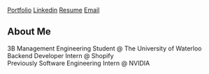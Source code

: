 <a href="https://billsheng.com">Portfolio<a/>
<a href="https://linkedin.com/in/billxsheng">Linkedin<a/>
<a href="https://billsheng.com/static/media/resume.379a2340.pdf">Resume<a/>
<a href="mailto:bxsheng@uwaterloo.ca">Email<a/>

  
## About Me
3B Management Engineering Student @ The University of Waterloo
<br/>
Backend Developer Intern @ Shopify
<br/>
Previously Software Engineering Intern @ NVIDIA
